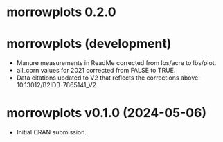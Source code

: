 # morrowplots 0.2.0

# morrowplots (development)

* Manure measurements in ReadMe corrected from lbs/acre to lbs/plot.
* all_corn values for 2021 corrected from FALSE to TRUE.
* Data citations updated to V2 that reflects the corrections above: 10.13012/B2IDB-7865141_V2. 

# morrowplots v0.1.0 (2024-05-06)

* Initial CRAN submission.
